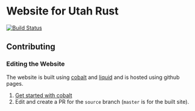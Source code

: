 # Website for Utah Rust

[![Build Status](https://travis-ci.org/utah-rust/utah-rust.github.io.svg?branch=source)](https://travis-ci.org/utah-rust/utah-rust.github.io)

## Contributing

### Editing the Website

The website is built using [cobalt][cobalt] and [liquid][liquid] and is hosted using github pages.

1. [Get started with cobalt](http://cobalt-org.github.io/getting-started/)
2. Edit and create a PR for the `source` branch (`master` is for the built site).


[cobalt]: http://cobalt-org.github.io
[liquid]: https://shopify.github.io/liquid
